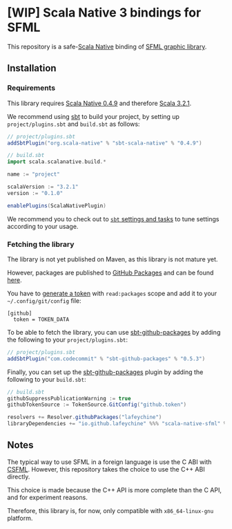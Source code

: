 # [WIP] Scala Native 3 bindings for SFML

This repository is a safe-[Scala Native](https://scala-native.org/en/stable/) binding of [SFML graphic library](https://www.sfml-dev.org/).


## Installation

### Requirements

This library requires [Scala Native 0.4.9](https://scala-native.org/en/stable/changelog/0.4.9.html) and therefore [Scala 3.2.1](https://www.scala-lang.org/download/3.2.1.html).

We recommend using [sbt](https://www.scala-sbt.org/download.html) to build your project, by setting up `project/plugins.sbt` and `build.sbt` as follows:

```scala
// project/plugins.sbt
addSbtPlugin("org.scala-native" % "sbt-scala-native" % "0.4.9")
```

```scala
// build.sbt
import scala.scalanative.build.*

name := "project"

scalaVersion := "3.2.1"
version := "0.1.0"

enablePlugins(ScalaNativePlugin)
```

We recommend you to check out to [`sbt` settings and tasks](https://scala-native.org/en/stable/user/sbt.html#sbt-settings-and-tasks) to tune settings according to your usage.


### Fetching the library

The library is not yet published on Maven, as this library is not mature yet.

However, packages are published to [GitHub Packages](https://github.com/features/packages) and can be found [here](https://github.com/lafeychine?tab=packages&repo_name=scala-native-sfml).

You have to [generate a token](https://github.com/settings/tokens) with `read:packages` scope and add it to your `~/.config/git/config` file:
```gitconfig
[github]
  token = TOKEN_DATA
```

To be able to fetch the library, you can use [sbt-github-packages](https://github.com/djspiewak/sbt-github-packages) by adding the following to your `project/plugins.sbt`:

```scala
// project/plugins.sbt
addSbtPlugin("com.codecommit" % "sbt-github-packages" % "0.5.3")
```

Finally, you can set up the [sbt-github-packages](https://github.com/djspiewak/sbt-github-packages) plugin by adding the following to your `build.sbt`:

```scala
// build.sbt
githubSuppressPublicationWarning := true
githubTokenSource := TokenSource.GitConfig("github.token")

resolvers += Resolver.githubPackages("lafeychine")
libraryDependencies += "io.github.lafeychine" %%% "scala-native-sfml" % "0.2.1"
```


## Notes

The typical way to use SFML in a foreign language is use the C ABI with [CSFML](https://github.com/SFML/CSFML).
However, this repository takes the choice to use the C++ ABI directly.

This choice is made because the C++ API is more complete than the C API, and for experiment reasons.

Therefore, this library is, for now, only compatible with `x86_64-linux-gnu` platform.
